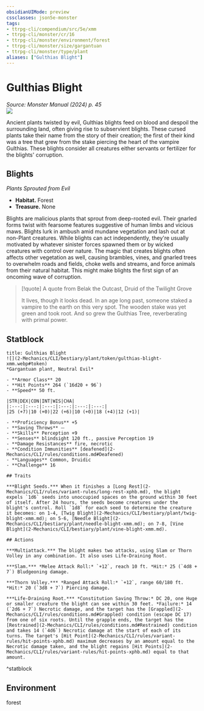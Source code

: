 ```yaml
---
obsidianUIMode: preview
cssclasses: json5e-monster
tags:
- ttrpg-cli/compendium/src/5e/xmm
- ttrpg-cli/monster/cr/16
- ttrpg-cli/monster/environment/forest
- ttrpg-cli/monster/size/gargantuan
- ttrpg-cli/monster/type/plant
aliases: ["Gulthias Blight"]
---
```

# Gulthias Blight
*Source: Monster Manual (2024) p. 45*  
![](2-Mechanics/CLI/bestiary/plant/img/gulthias-blight.webp#right)

Ancient plants twisted by evil, Gulthias blights feed on blood and despoil the surrounding land, often giving rise to subservient blights. These cursed plants take their name from the story of their creation; the first of their kind was a tree that grew from the stake piercing the heart of the vampire Gulthias. These blights consider all creatures either servants or fertilizer for the blights' corruption.

## Blights

*Plants Sprouted from Evil*

- **Habitat.** Forest  
- **Treasure.** None  

Blights are malicious plants that sprout from deep-rooted evil. Their gnarled forms twist with fearsome features suggestive of human limbs and vicious maws. Blights lurk in ambush amid mundane vegetation and lash out at non-Plant creatures. While blights can act independently, they're usually motivated by whatever sinister forces spawned them or by wicked creatures with control over nature. The magic that creates blights often affects other vegetation as well, causing brambles, vines, and gnarled trees to overwhelm roads and fields, choke wells and streams, and force animals from their natural habitat. This might make blights the first sign of an oncoming wave of corruption.

> [!quote] A quote from Belak the Outcast, Druid of the Twilight Grove  
> 
> It lives, though it looks dead. In an age long past, someone staked a vampire to the earth on this very spot. The wooden stake was yet green and took root. And so grew the Gulthias Tree, reverberating with primal power.


## Statblock

```ad-statblock
title: Gulthias Blight
![](2-Mechanics/CLI/bestiary/plant/token/gulthias-blight-xmm.webp#token)
*Gargantuan plant, Neutral Evil*

- **Armor Class** 20 
- **Hit Points** 264 (`16d20 + 96`) 
- **Speed** 50 ft.

|STR|DEX|CON|INT|WIS|CHA|
|:---:|:---:|:---:|:---:|:---:|:---:|
|25 (+7)|10 (+0)|22 (+6)|10 (+0)|18 (+4)|12 (+1)|

- **Proficiency Bonus** +5
- **Saving Throws** ⏤
- **Skills** Perception +9
- **Senses** blindsight 120 ft., passive Perception 19
- **Damage Resistances** fire, necrotic
- **Condition Immunities** [deafened](2-Mechanics/CLI/rules/conditions.md#Deafened)
- **Languages** Common, Druidic
- **Challenge** 16

## Traits

***Blight Seeds.*** When it finishes a [Long Rest](2-Mechanics/CLI/rules/variant-rules/long-rest-xphb.md), the blight expels `1d6` seeds into unoccupied spaces on the ground within 30 feet of itself. After 24 hours, the seeds become creatures under the blight's control. Roll `1d8` for each seed to determine the creature it becomes: on 1-4, [Twig Blight](2-Mechanics/CLI/bestiary/plant/twig-blight-xmm.md); on 5-6, [Needle Blight](2-Mechanics/CLI/bestiary/plant/needle-blight-xmm.md); on 7-8, [Vine Blight](2-Mechanics/CLI/bestiary/plant/vine-blight-xmm.md).

## Actions

***Multiattack.*** The blight makes two attacks, using Slam or Thorn Volley in any combination. It also uses Life-Draining Root.

***Slam.*** *Melee Attack Roll:* `+12`, reach 10 ft. *Hit:* 25 (`4d8 + 7`) Bludgeoning damage.

***Thorn Volley.*** *Ranged Attack Roll:* `+12`, range 60/180 ft. *Hit:* 20 (`3d8 + 7`) Piercing damage.

***Life-Draining Root.*** *Constitution Saving Throw:* DC 20, one Huge or smaller creature the blight can see within 30 feet. *Failure:* 14 (`2d6 + 7`) Necrotic damage, and the target has the [Grappled](2-Mechanics/CLI/rules/conditions.md#Grappled) condition (escape DC 17) from one of six roots. Until the grapple ends, the target has the [Restrained](2-Mechanics/CLI/rules/conditions.md#Restrained) condition and takes 14 (`4d6`) Necrotic damage at the start of each of its turns. The target's [Hit Point](2-Mechanics/CLI/rules/variant-rules/hit-points-xphb.md) maximum decreases by an amount equal to the Necrotic damage taken, and the blight regains [Hit Points](2-Mechanics/CLI/rules/variant-rules/hit-points-xphb.md) equal to that amount.
```
^statblock

## Environment

forest